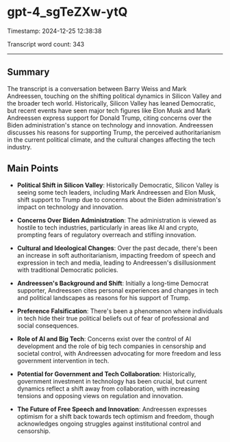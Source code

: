 # gpt-4_sgTeZXw-ytQ

Timestamp: 2024-12-25 12:38:38

Transcript word count: 343

---

## Summary

The transcript is a conversation between Barry Weiss and Mark Andreessen, touching on the shifting political dynamics in Silicon Valley and the broader tech world. Historically, Silicon Valley has leaned Democratic, but recent events have seen major tech figures like Elon Musk and Mark Andreessen express support for Donald Trump, citing concerns over the Biden administration's stance on technology and innovation. Andreessen discusses his reasons for supporting Trump, the perceived authoritarianism in the current political climate, and the cultural changes affecting the tech industry.

## Main Points

- **Political Shift in Silicon Valley**: Historically Democratic, Silicon Valley is seeing some tech leaders, including Mark Andreessen and Elon Musk, shift support to Trump due to concerns about the Biden administration's impact on technology and innovation.
  
- **Concerns Over Biden Administration**: The administration is viewed as hostile to tech industries, particularly in areas like AI and crypto, prompting fears of regulatory overreach and stifling innovation.

- **Cultural and Ideological Changes**: Over the past decade, there's been an increase in soft authoritarianism, impacting freedom of speech and expression in tech and media, leading to Andreessen's disillusionment with traditional Democratic policies.
  
- **Andreessen's Background and Shift**: Initially a long-time Democrat supporter, Andreessen cites personal experiences and changes in tech and political landscapes as reasons for his support of Trump.
  
- **Preference Falsification**: There's been a phenomenon where individuals in tech hide their true political beliefs out of fear of professional and social consequences.
  
- **Role of AI and Big Tech**: Concerns exist over the control of AI development and the role of big tech companies in censorship and societal control, with Andreessen advocating for more freedom and less government intervention in tech.

- **Potential for Government and Tech Collaboration**: Historically, government investment in technology has been crucial, but current dynamics reflect a shift away from collaboration, with increasing tensions and opposing views on regulation and innovation.
  
- **The Future of Free Speech and Innovation**: Andreessen expresses optimism for a shift back towards tech optimism and freedom, though acknowledges ongoing struggles against institutional control and censorship.